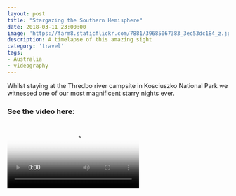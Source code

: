 ```yaml
---
layout: post
title: "Stargazing the Southern Hemisphere"
date: 2018-03-11 23:00:00
image: 'https://farm8.staticflickr.com/7881/39685067383_3ec53dc184_z.jpg'
description: A timelapse of this amazing sight
category: 'travel'
tags:
- Australia
- videography
---
```


Whilst staying at the Thredbo river campsite in Kosciuszko National Park we witnessed one of our most magnificent starry nights ever.

### See the video here:

<div class="embed-bg">
  <div class="video-embed">
    <script src="{{ "/assets/js/plyr.polyfilled.min.js" | prepend: site.baseurl }}"></script>
    <video id="player" controls playsineline poster="https://farm8.staticflickr.com/7806/31509639807_e28152e86a_z.jpg">
  <source src="https://www.flickr.com/photos/162779846@N06/31509639807/play/hd/e28152e86a/" type="video/mp4" size="1080">:
  <source src="https://www.flickr.com/photos/162779846@N06/31509639807/play/site/e28152e86a/" type="video/mp4" size="360">:
  <!-- Fallback for browsers that don't support the <video> element -->
  HTML5 Video not available in your browser
  </video>
  <script>const player = new Plyr('#player', {controls: ['play-large', 'play', 'progress', 'settings', 'fullscreen'], settings: ['quality'], keyboard: { focused: true, global: true}}); window.player = player;</script>
  </div>
</div>
